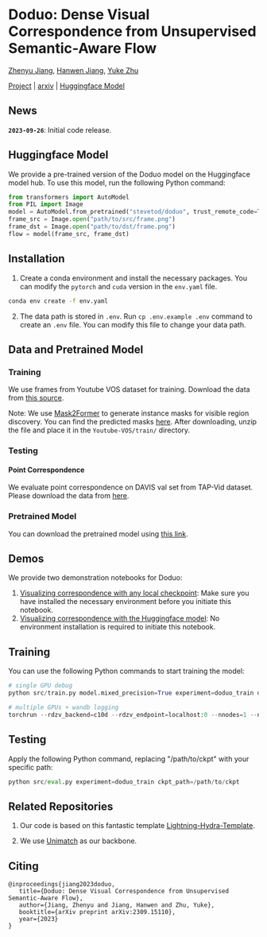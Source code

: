 # Doduo: Dense Visual Correspondence from Unsupervised Semantic-Aware Flow

[Zhenyu Jiang](http://zhenyujiang.me), [Hanwen Jiang](https://hwjiang1510.github.io/), [Yuke Zhu](https://www.cs.utexas.edu/~yukez/)

[Project](https://ut-austin-rpl.github.io/Doduo/) | [arxiv](https://arxiv.org/abs/2309.15110) | [Huggingface Model](https://huggingface.co/stevetod/doduo)

## News

**`2023-09-26`**: Initial code release.

## Huggingface Model

We provide a pre-trained version of the Doduo model on the Huggingface model hub. To use this model, run the following Python command:

```python
from transformers import AutoModel
from PIL import Image
model = AutoModel.from_pretrained("stevetod/doduo", trust_remote_code=True)
frame_src = Image.open("path/to/src/frame.png")
frame_dst = Image.open("path/to/dst/frame.png")
flow = model(frame_src, frame_dst)
```

## Installation

1. Create a conda environment and install the necessary packages.
   You can modify the `pytorch` and `cuda` version in the `env.yaml` file.

```bash
conda env create -f env.yaml
```

2. The data path is stored in `.env`. Run `cp .env.example .env` command to create an `.env` file. You can modify this file to change your data path.

## Data and Pretrained Model

### Training

We use frames from Youtube VOS dataset for training. Download the data from [this source](https://youtube-vos.org/dataset/vis/).

Note: We use [Mask2Former](https://github.com/facebookresearch/Mask2Former) to generate instance masks for visible region discovery. You can find the predicted masks [here](https://utexas.box.com/s/201u9q9ldstfsn3xe5nh09x2emnvmp7k). After downloading, unzip the file and place it in the `Youtube-VOS/train/` directory.

### Testing

#### Point Correspondence

We evaluate point correspondence on DAVIS val set from TAP-Vid dataset. Please download the data from [here](https://storage.googleapis.com/dm-tapnet/tapvid_davis.zip).

### Pretrained Model

You can download the pretrained model using [this link](https://utexas.box.com/s/tbkm8ec7oi41iedz1n23kr65fsjfad1a).

## Demos

We provide two demonstration notebooks for Doduo:

1. [Visualizing correspondence with any local checkpoint](./notebooks/eg_demo_correspondence.ipynb): Make sure you have installed the necessary environment before you initiate this notebook.
2. [Visualizing correspondence with the Huggingface model](./notebooks/eg_demo_correspondence_huggingface.ipynb): No environment installation is required to initiate this notebook.

## Training

You can use the following Python commands to start training the model:

```Python
# single GPU debug
python src/train.py model.mixed_precision=True experiment=doduo_train debug=fdr

# multiple GPUs + wandb logging
torchrun --rdzv_backend=c10d --rdzv_endpoint=localhost:0 --nnodes=1 --nproc_per_node=4 src/train.py model.mixed_precision=True experiment=doduo_train logger=wandb_csv
```

## Testing

Apply the following Python command, replacing "/path/to/ckpt" with your specific path:

```Python
python src/eval.py experiment=doduo_train ckpt_path=/path/to/ckpt
```

## Related Repositories

1. Our code is based on this fantastic template [Lightning-Hydra-Template](https://github.com/ashleve/lightning-hydra-template).

2. We use [Unimatch](https://github.com/autonomousvision/unimatch) as our backbone.

## Citing

```
@inproceedings{jiang2023doduo,
   title={Doduo: Dense Visual Correspondence from Unsupervised Semantic-Aware Flow},
   author={Jiang, Zhenyu and Jiang, Hanwen and Zhu, Yuke},
   booktitle={arXiv preprint arXiv:2309.15110},
   year={2023}
}
```
